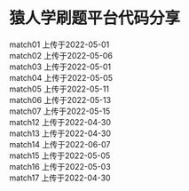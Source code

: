 # 猿人学刷题平台代码分享

match01 上传于2022-05-01  
match02 上传于2022-05-06  
match03 上传于2022-05-01  
match04 上传于2022-05-05  
match05 上传于2022-05-11  
match06 上传于2022-05-13  
match07 上传于2022-05-15  
match12 上传于2022-04-30  
match13 上传于2022-04-30  
match14 上传于2022-06-07  
match15 上传于2022-05-05  
match16 上传于2022-05-03  
match17 上传于2022-04-30  
